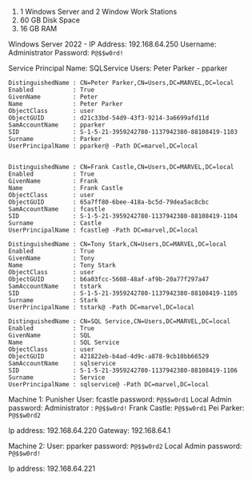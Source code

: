
1. 1 Windows Server and 2 Window Work Stations
2. 60 GB Disk Space
3. 16 GB RAM

Windows Server 2022 - 
IP Address: 192.168.64.250
Username: Administrator
Password: `P@$$w0rd!`

Service Principal Name: SQLService
Users:
Peter Parker - pparker

```
DistinguishedName : CN=Peter Parker,CN=Users,DC=MARVEL,DC=local
Enabled           : True
GivenName         : Peter
Name              : Peter Parker
ObjectClass       : user
ObjectGUID        : d21c33bd-54d9-43f3-9214-3a6699afd11d
SamAccountName    : pparker
SID               : S-1-5-21-3959242780-1137942380-88108419-1103
Surname           : Parker
UserPrincipalName : pparker@ -Path DC=marvel,DC=local

```

```

DistinguishedName : CN=Frank Castle,CN=Users,DC=MARVEL,DC=local
Enabled           : True
GivenName         : Frank
Name              : Frank Castle
ObjectClass       : user
ObjectGUID        : 65a7ff80-6bee-418a-bc5d-79dea5ac8cbc
SamAccountName    : fcastle
SID               : S-1-5-21-3959242780-1137942380-88108419-1104
Surname           : Castle
UserPrincipalName : fcastle@ -Path DC=marvel,DC=local

```

```
DistinguishedName : CN=Tony Stark,CN=Users,DC=MARVEL,DC=local
Enabled           : True
GivenName         : Tony
Name              : Tony Stark
ObjectClass       : user
ObjectGUID        : b6a03fcc-5608-48af-af9b-20a77f297a47
SamAccountName    : tstark
SID               : S-1-5-21-3959242780-1137942380-88108419-1105
Surname           : Stark
UserPrincipalName : tstark@ -Path DC=marvel,DC=local
```

```
DistinguishedName : CN=SQL Service,CN=Users,DC=MARVEL,DC=local
Enabled           : True
GivenName         : SQL
Name              : SQL Service
ObjectClass       : user
ObjectGUID        : 421822eb-b4ad-4d9c-a878-9cb10bb66529
SamAccountName    : sqlservice
SID               : S-1-5-21-3959242780-1137942380-88108419-1106
Surname           : Service
UserPrincipalName : sqlservice@ -Path DC=marvel,DC=local

```

Machine 1: Punisher
User: fcastle
password: `P@$$w0rd1`
Local Admin password: Administrator : `P@$$w0rd!`
Frank Castle: `P@$$w0rd1`
Pei Parker: `P@$$w0rd2`


Ip address: 192.168.64.220
Gateway: 192.168.64.1


Machine 2:
User: pparker
password: `P@$$w0rd2`
Local Admin password: `P@$$w0rd!`

Ip address: 192.168.64.221


